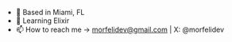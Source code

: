 - 🌴 Based in Miami, FL
- 🍎 Learning Elixir
- 📫 How to reach me -> morfelidev@gmail.com | X: @morfelidev
<!---
morfeli/morfeli is a ✨ special ✨ repository because its `README.md` (this file) appears on your GitHub profile.
You can click the Preview link to take a look at your changes.
--->

